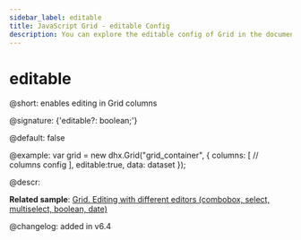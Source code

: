 ```yaml
---
sidebar_label: editable
title: JavaScript Grid - editable Config 
description: You can explore the editable config of Grid in the documentation of the DHTMLX JavaScript UI library. Browse developer guides and API reference, try out code examples and live demos, and download a free 30-day evaluation version of DHTMLX Suite 7.
---
```


# editable

@short: enables editing in Grid columns

@signature: {'editable?: boolean;'}

@default: false

@example:
var grid = new dhx.Grid("grid_container", {
	columns: [
		// columns config
	],
	editable:true,
	data: dataset
});

@descr:
 
**Related sample**: [Grid. Editing with different editors (combobox, select, multiselect, boolean, date)](https://snippet.dhtmlx.com/w2cdossn)

@changelog: added in v6.4

[comment]: # (@related:grid/initialization.md#initialize-grid grid/configuration.md#editing-grid-and-separate-columns)
